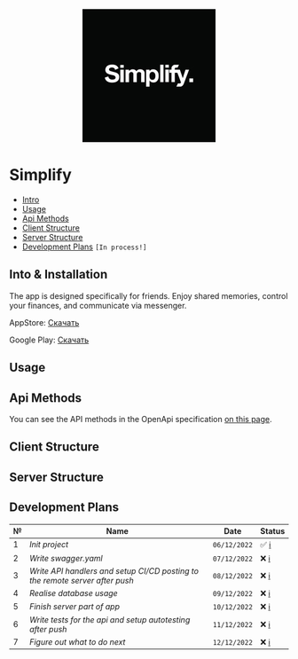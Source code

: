 <div align="center">
  <img src=./docs/logo.jpeg >
</div>

# Simplify

- [Intro](#intro)
- [Usage](#usage)
- [Api Methods](#Api-Methods)
- [Client Structure](#Client-Structure)
- [Server Structure](#Server-Structure)
- [Development Plans](#Development-Plans) `[In process!]`

## Into & Installation
The app is designed specifically for friends. Enjoy shared memories, control your finances, and communicate via messenger.

AppStore: [Скачать](https://www.google.com)

Google Play: [Скачать](https://www.google.com)
## Usage

## Api Methods
You can see the API methods in the OpenApi specification [on this page](https://oleg-pashchenko.github.io/Simplify/).

## Client Structure

## Server Structure

## Development Plans

№ | Name | Date | Status 
-- | ---------- | --- | --
1 | *Init project* | `06/12/2022` |  ✅ [ℹ️](https://github.com/Oleg-Pashchenko/Simplify/commit/c2e3f0c1a09f7d16b5aaa7c0ab896aa9c51c2c5f)
2 | *Write swagger.yaml* | `07/12/2022` | ❌ [ℹ️]()
3 | *Write API handlers and setup CI/CD posting to the remote server after push* | `08/12/2022` | ❌ [ℹ️]()
4 | *Realise database usage* | `09/12/2022` | ❌ [ℹ️]()
5 | *Finish server part of app* | `10/12/2022` | ❌ [ℹ️]()
6 | *Write tests for the api and setup autotesting after push* | `11/12/2022` | ❌ [ℹ️]()
7 | *Figure out what to do next* | `12/12/2022` | ❌ [ℹ️]()





